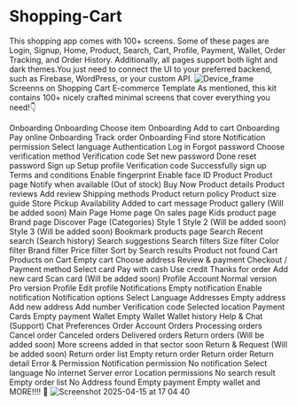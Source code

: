 # Shopping-Cart
This shopping app comes with 100+ screens. Some of these pages are Login, Signup, Home, Product, Search, Cart, Profile, Payment, Wallet, Order Tracking, and Order History. Additionally, all pages support both light and dark themes.You just need to connect the UI to your preferred backend, such as Firebase, WordPress, or your custom API. 
![Device_frame](https://github.com/user-attachments/assets/080f5776-1bef-411b-9359-4e07b48e7b10)
Screenns on Shopping Cart E-commerce Template
As mentioned, this kit contains 100+ nicely crafted minimal screens that cover everything you need!👇

Onboarding
Onboarding Choose item
Onboarding Add to cart
Onboarding Pay online
Onboarding Track order
Onboarding Find store
Notification permission
Select language
Authentication
Log in
Forgot password
Choose verification method
Verification code
Set new password
Done reset password
Sign up
Setup profile
Verification code
Successfully sign up
Terms and conditions
Enable fingerprint
Enable face ID
Product
Product page
Notify when available (Out of stock)
Buy Now
Product details
Product reviews
Add review
Shipping methods
Product return policy
Product size guide
Store Pickup Availability
Added to cart message
Product gallery (Will be added soon)
Main Page
Home page
On sales page
Kids product page
Brand page
Discover Page (Categories)
Style 1
Style 2 (Will be added soon)
Style 3 (Will be added soon)
Bookmark products page
Search
Recent search (Search history)
Search suggestions
Search filters
Size filter
Color filter
Brand filter
Price filter
Sort by
Search results
Product not found
Cart
Products on Cart
Empty cart
Choose address
Review & payment
Checkout / Payment method
Select card
Pay with cash
Use credit
Thanks for order
Add new card
Scan card (Will be added soon)
Profile
Account
Normal version
Pro version
Profile
Edit profile
Notifications
Empty notification
Enable notification
Notification options
Select Language
Addresses
Empty address
Add new address
Add number
Verification code
Selected location
Payment
Cards
Empty payment
Wallet
Empty Wallet
Wallet history
Help & Chat (Support)
Chat
Preferences
Order
Account Orders
Processing orders
Cancel order
Canceled orders
Delivered orders
Return orders (Will be added soon)
More screens added in that sector soon
Return & Request (Will be added soon)
Return order list
Empty return order
Return order
Return detail
Error & Permission
Notification permission
No notification
Select language
No internet
Server error
Location permissions
No search result
Empty order list
No Address found
Empty payment
Empty wallet
and MORE!!!! 🤩
![Screenshot 2025-04-15 at 17 04 40](https://github.com/user-attachments/assets/9fce7a84-f3c9-46fe-8512-06340c063549)
